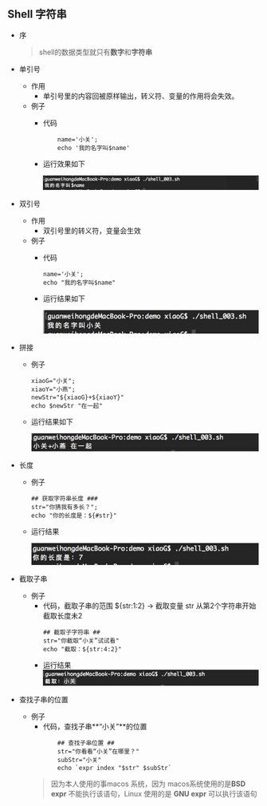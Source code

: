 ## Shell 字符串
- 序
    > shell的数据类型就只有**数字**和**字符串**
- 单引号
    - 作用
        - 单引号里的内容回被原样输出，转义符、变量的作用将会失效。
    - 例子
        - 代码
            ```code shell
                name='小关';
                echo '我的名字叫$name'
            ```
        - 运行效果如下

            ![单引号](./img/shell_003_dyh.png)
- 双引号
    - 作用
        - 双引号里的转义符，变量会生效
    - 例子
        - 代码
            ```code shell
            name='小关';
            echo "我的名字叫$name"
            ```
        - 运行结果如下

            ![双引号](./img/shell_003_syh.png)
- 拼接
    - 例子
        ```code shell
        xiaoG="小关";
        xiaoY="小燕";
        newStr="${xiaoG}+${xiaoY}"
        echo $newStr "在一起"
        ```
    - 运行结果如下
    
        ![字符串拼接](./img/shell_003_mosaic.png)

- 长度
    - 例子
        ```code shell
        ## 获取字符串长度 ###
        str="你猜我有多长？";
        echo "你的长度是：${#str}"
        ```
    - 运行结果

        ![字符串长度](./img/shell_003_length.png)
- 截取子串
    - 例子
        - 代码，截取子串的范围 ${str:1:2} -> 截取变量 str 从第2个字符串开始截取长度未2
            ```code shell
            ## 截取子字符串 ##
            str="你截取“小关”试试看"
            echo "截取：${str:4:2}"
            ```
        - 运行结果
            ![截取子串](./img/shell_003_cut.png)

- 查找子串的位置
    - 例子
        - 代码，查找子串**“小关”**的位置
            ```code shell
                ## 查找子串位置 ##
                str="你看看“小关”在哪里？"
                subStr="小关"
                echo `expr index "$str" $subStr`
            ```
        > 因为本人使用的事macos 系统，因为 macos系统使用的是**BSD expr** 不能执行该语句，Linux 使用的是 **GNU expr** 可以执行该语句
